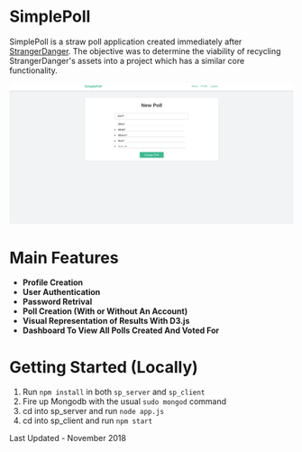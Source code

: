 # SimplePoll
SimplePoll is a straw poll application created immediately after [StrangerDanger](https://github.com/JesseLye/Stranger-Danger-A-Social-Media-Travesty). The objective was to determine the viability of recycling StrangerDanger's assets into a project which has a similar core functionality.

![screenshot_001 img](doc_imgs/screenshot_001.png)

# Main Features 

- **Profile Creation**
- **User Authentication**
- **Password Retrival** 
- **Poll Creation (With or Without An Account)**
- **Visual Representation of Results With D3.js**
- **Dashboard To View All Polls Created And Voted For**


# Getting Started (Locally) 

1. Run ```npm install``` in both ```sp_server``` and ```sp_client``` 
1. Fire up Mongodb with the usual ```sudo mongod``` command 
1. cd into sp_server and run ```node app.js```
1. cd into sp_client and run ```npm start```

Last Updated - November 2018 
